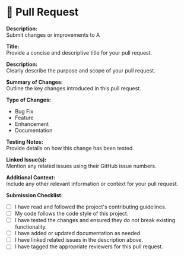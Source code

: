 # 🚀 Pull Request
**Description:**  
Submit changes or improvements to A

**Title:**  
Provide a concise and descriptive title for your pull request.

**Description:**  
Clearly describe the purpose and scope of your pull request.

**Summary of Changes:**  
Outline the key changes introduced in this pull request.

**Type of Changes:**  
- Bug Fix
- Feature
- Enhancement
- Documentation

**Testing Notes:**  
Provide details on how this change has been tested.

**Linked Issue(s):**  
Mention any related issues using their GitHub issue numbers.

**Additional Context:**  
Include any other relevant information or context for your pull request.

**Submission Checklist:**
- [ ] I have read and followed the project's contributing guidelines.
- [ ] My code follows the code style of this project.
- [ ] I have tested the changes and ensured they do not break existing functionality.
- [ ] I have added or updated documentation as needed.
- [ ] I have linked related issues in the description above.
- [ ] I have tagged the appropriate reviewers for this pull request.
